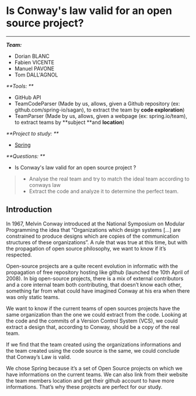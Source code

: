 # Is Conway's law valid for an open source project?

---

_**Team:**_

* Dorian BLANC
* Fabien VICENTE
* Manuel PAVONE
* Tom DALL'AGNOL

_**Tools: **_

* GitHub API
* TeamCodeParser \(Made by us, allows, given a Github repository \(ex: github.com/spring-io/sagan\), to extract the team by **code exploration**\)
* TeamParser \(Made by us, allows, given a webpage \(ex: spring.io/team\), to extract teams by **subject **and **location**\)

_**Project to study: **_

* [Spring](https://spring.io/)

_**Questions: **_

* Is Conway's law valid for an open source project ? 
> * Analyse the real team and try to match the ideal team according to conways law
> * Extract the code and analyze it to determine the perfect team. 



## Introduction

In 1967, Melvin Conway introduced at the National Symposium on Modular Programming the idea that “Organizations which design systems \[...\] are constrained to produce designs which are copies of the communication structures of these organizations”. A rule that was true at this time, but with the propagation of open source philosophy, we want to know if it’s respected.

Open-source projects are a quite recent evolution in informatic with the propagation of free repository hosting like github \(launched the 10th April of 2008\). In big open-source projects, there is a mix of external contributors and a core internal team both contributing, that doesn’t know each other, something far from what could have imagined Conway at his era when there was only static teams.

We want to know if the current teams of open sources projects have the same organization than the one we could extract from the code. Looking at the code and the commits of a Version Control System \(VCS\), we could extract a design that, according to Conway, should be a copy of the real team.

If we find that the team created using the organizations informations and the team created using the code source is the same, we could conclude that Conway’s Law is valid.

We chose Spring because it’s a set of Open Source projects on which we have informations on the current teams. We can also link from their website the team members location and get their github account to have more informations. That’s why these projects are perfect for our study.

